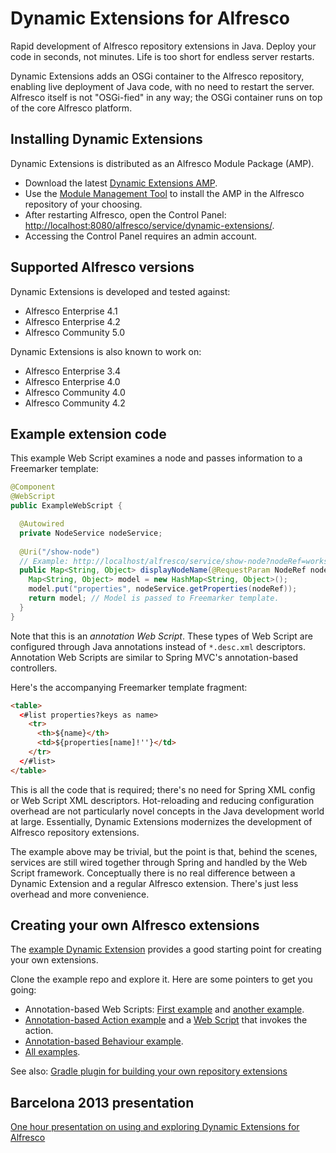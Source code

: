 Dynamic Extensions for Alfresco
===============================

Rapid development of Alfresco repository extensions in Java. Deploy your code in seconds, not minutes. Life is too short for endless server restarts.

Dynamic Extensions adds an OSGi container to the Alfresco repository, enabling live deployment of Java code, with no need to restart the server.
Alfresco itself is not "OSGi-fied" in any way; the OSGi container runs on top of the core Alfresco platform.

Installing Dynamic Extensions
-----------------------------

Dynamic Extensions is distributed as an Alfresco Module Package (AMP).

* Download the latest <a href="https://github.com/laurentvdl/dynamic-extensions-for-alfresco/releases">Dynamic Extensions AMP</a>.
* Use the <a href="http://docs.alfresco.com/4.0/index.jsp?topic=%2Fcom.alfresco.enterprise.doc%2Ftasks%2Famp-install.html">Module Management Tool</a> to install the AMP in the Alfresco repository of your choosing.
* After restarting Alfresco, open the Control Panel: <a href="http://localhost:8080/alfresco/service/dynamic-extensions/">http://localhost:8080/alfresco/service/dynamic-extensions/</a>.
* Accessing the Control Panel requires an admin account.

Supported Alfresco versions
---------------------------

Dynamic Extensions is developed and tested against:

* Alfresco Enterprise 4.1
* Alfresco Enterprise 4.2
* Alfresco Community 5.0

Dynamic Extensions is also known to work on:

* Alfresco Enterprise 3.4
* Alfresco Enterprise 4.0
* Alfresco Community 4.0
* Alfresco Community 4.2

Example extension code
----------------------

This example Web Script examines a node and passes information to a Freemarker template:
```java
@Component
@WebScript
public ExampleWebScript {

  @Autowired
  private NodeService nodeService;
  
  @Uri("/show-node")
  // Example: http://localhost/alfresco/service/show-node?nodeRef=workspace://SpacesStore/12345
  public Map<String, Object> displayNodeName(@RequestParam NodeRef nodeRef) {
    Map<String, Object> model = new HashMap<String, Object>();
    model.put("properties", nodeService.getProperties(nodeRef));    
    return model; // Model is passed to Freemarker template.
  }
}
```

Note that this is an _annotation Web Script_. These types of Web Script are configured through Java annotations instead of `*.desc.xml` descriptors. Annotation Web Scripts are similar to Spring MVC's annotation-based controllers.

Here's the accompanying Freemarker template fragment:

```html
<table>
  <#list properties?keys as name>    
    <tr>
      <th>${name}</th>
      <td>${properties[name]!''}</td>
    </tr>
  </#list>
</table>
```

This is all the code that is required; there's no need for Spring XML config or Web Script XML descriptors. Hot-reloading and reducing configuration overhead are not particularly novel concepts in the Java development world at large. Essentially, Dynamic Extensions modernizes the development of Alfresco repository extensions.

The example above may be trivial, but the point is that, behind the scenes, services are still wired together through Spring and handled by the Web Script framework. Conceptually there is no real difference between a Dynamic Extension and a regular Alfresco extension. There's just less overhead and more convenience.

Creating your own Alfresco extensions
-------------------------------------

The <a href="https://github.com/laurentvdl/example-dynamic-extension">example Dynamic Extension</a> provides a good starting point for creating your own extensions.

Clone the example repo and explore it. Here are some pointers to get you going:

* Annotation-based Web Scripts: <a href="https://github.com/laurentvdl/example-dynamic-extension/blob/master/src/main/java/com/github/dynamicextensionsalfresco/examples/CategoriesWebScript.java">First example</a> and <a href="https://github.com/laurentvdl/example-dynamic-extension/blob/master/src/main/java/com/github/dynamicextensionsalfresco/examples/HelloWebScript.java">another example</a>.
* <a href="https://github.com/laurentvdl/example-dynamic-extension/blob/master/src/main/java/com/github/dynamicextensionsalfresco/examples/ExampleActions.java">Annotation-based Action example</a >  and a <a href="https://github.com/laurentvdl/example-dynamic-extension/blob/master/src/main/java/com/github/dynamicextensionsalfresco/examples/SetDescriptionWebScript.java">Web Script</a> that invokes the action.
* <a href="https://github.com/laurentvdl/example-dynamic-extension/blob/master/src/main/java/com/github/dynamicextensionsalfresco/examples/ExampleBehaviour.java">Annotation-based Behaviour example</a>.
* <a href="https://github.com/laurentvdl/example-dynamic-extension/tree/master/src/main/java/com/github/dynamicextensionsalfresco/examples">All examples</a>.

See also: <a href="https://github.com/laurentvdl/dynamic-extensions-for-alfresco/wiki/Building-Alfresco-repository-extensions-for-Dynamic-Extensions-using-Gradle">Gradle plugin for building your own repository extensions</a>

Barcelona 2013 presentation
---------------------------

<a href="http://summit.alfresco.com/barcelona/sessions/life-too-short-endless-restarts">One hour presentation on using and exploring Dynamic Extensions for Alfresco</a>